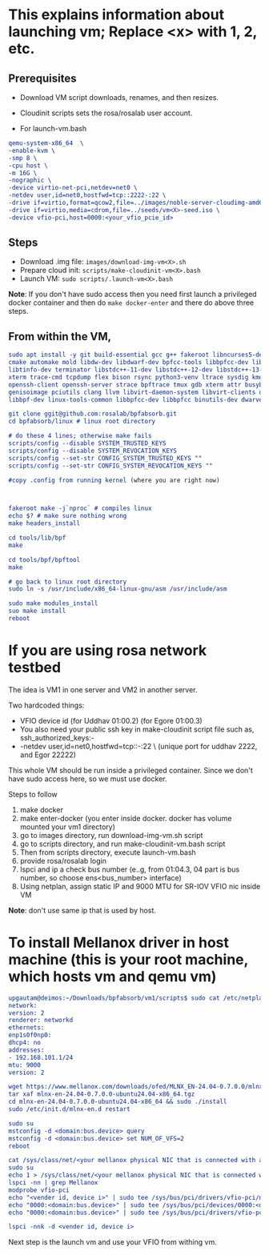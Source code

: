 # This explains information about launching vm<X>; Replace \<x> with 1, 2, etc.

## Prerequisites

* Download VM script downloads, renames, and then resizes.
* Cloudinit scripts sets the rosa/rosalab user account.

* For launch-vm<X>.bash

```cmake
qemu-system-x86_64  \
-enable-kvm \
-smp 8 \
-cpu host \
-m 16G \
-nographic \
-device virtio-net-pci,netdev=net0 \
-netdev user,id=net0,hostfwd=tcp::2222-:22 \
-drive if=virtio,format=qcow2,file=../images/noble-server-cloudimg-amd64-vm<X>.img \
-drive if=virtio,media=cdrom,file=../seeds/vm<X>-seed.iso \
-device vfio-pci,host=0000:<your_vfio_pcie_id>
```


## Steps
* Download .img file: `images/download-img-vm<X>.sh`
* Prepare cloud init: `scripts/make-cloudinit-vm<X>.bash`
* Launch VM: `sudo scripts/.launch-vm<X>.bash`

**Note**: If you don't have sudo access then you need first launch a
privileged docker container and then do `make docker-enter` and there
do above three steps.


## From within the VM,

```cmake
sudo apt install -y git build-essential gcc g++ fakeroot libncurses5-dev libssl-dev ccache dwarves libelf-dev \
cmake automake mold libdw-dev libdwarf-dev bpfcc-tools libbpfcc-dev libbpfcc linux-headers-generic \
libtinfo-dev terminator libstdc++-11-dev libstdc++-12-dev libstdc++-13-dev libstdc++-14-dev bc \
xterm trace-cmd tcpdump flex bison rsync python3-venv ltrace sysdig kmod xdp-tools net-tools \
openssh-client openssh-server strace bpftrace tmux gdb xterm attr busybox curl vim htop openssl \
genisoimage pciutils clang llvm libvirt-daemon-system libvirt-clients qemu-kvm \
libbpf-dev linux-tools-common libbpfcc-dev libbpfcc binutils-dev dwarves libcap-dev"
```

```cmake
git clone ggit@github.com:rosalab/bpfabsorb.git
cd bpfabsorb/linux # linux root directory

# do these 4 lines; otherwise make fails
scripts/config --disable SYSTEM_TRUSTED_KEYS
scripts/config --disable SYSTEM_REVOCATION_KEYS
scripts/config --set-str CONFIG_SYSTEM_TRUSTED_KEYS ""
scripts/config --set-str CONFIG_SYSTEM_REVOCATION_KEYS ""

#copy .config from running kernel (where you are right now)



fakeroot make -j`nproc` # compiles linux
echo $? # make sure nothing wrong
make headers_install

cd tools/lib/bpf
make 

cd tools/bpf/bpftool
make

# go back to linux root directory
sudo ln -s /usr/include/x86_64-linux-gnu/asm /usr/include/asm

sudo make modules_install
suo make install
reboot
```

# If you are using rosa network testbed
The idea is VM1 in one server and VM2 in another server.

Two hardcoded things:
* VFIO device id (for Uddhav 01:00.2) (for Egore 01:00.3)
* You also need  your public ssh key in make-cloudinit script file
  such as, ssh_authorized_keys:- <your public ssh key>
* -netdev user,id=net0,hostfwd=tcp::<unique port>-:22 \ (unique port for uddhav 2222, and Egor 22222)



This whole VM should be run inside a privileged container. Since we don't have sudo
access here, so we must use docker.

Steps to follow
1) make docker
2) make enter-docker (you enter inside docker. docker has volume mounted your vm1 directory)
3) go to images directory, run download-img-vm<X>.sh script
4) go to scripts directory, and run make-cloudinit-vm<X>.bash script
5) Then from scripts directory, execute launch-vm<X>.bash
6) provide rosa/rosalab login
7) lspci and ip a check bus number (e..g, from 01:04.3, 04 part is bus number, so choose ens<bus_number> interface)
8) Using netplan, assign static IP and 9000 MTU for SR-IOV VFIO nic inside VM


**Note**: don't use same ip that is used by host.


# To install Mellanox driver in host machine (this is your root machine, which hosts vm<X> and qemu vm)

```cmake
upgautam@deimos:~/Downloads/bpfabsorb/vm1/scripts$ sudo cat /etc/netplan/01-netcfg.yaml
network:
version: 2
renderer: networkd
ethernets:
enp1s0f0np0:
dhcp4: no
addresses:
- 192.168.101.1/24
mtu: 9000
version: 2

```

```cmake
wget https://www.mellanox.com/downloads/ofed/MLNX_EN-24.04-0.7.0.0/mlnx-en-24.04-0.7.0.0-ubuntu24.04-x86_64.tgz
tar xaf mlnx-en-24.04-0.7.0.0-ubuntu24.04-x86_64.tgz
cd mlnx-en-24.04-0.7.0.0-ubuntu24.04-x86_64 && sudo ./install
sudo /etc/init.d/mlnx-en.d restart

```

```cmake
sudo su
mstconfig -d <domain:bus.device> query
mstconfig -d <domain:bus.device> set NUM_OF_VFS=2
reboot
```

```cmake
cat /sys/class/net/<your mellanox physical NIC that is connected with another Mellanox NIC>/device/sriov_numvfs
sudo su
echo 1 > /sys/class/net/<your mellanox physical NIC that is connected with another Mellanox NIC>/device/sriov_numvfs
lspci -nn | grep Mellanox
modprobe vfio-pci
echo "<vender id, device i>" | sudo tee /sys/bus/pci/drivers/vfio-pci/new_id
echo "0000:<domain:bus.device>" | sudo tee /sys/bus/pci/devices/0000:<domain:bus.device>/driver/unbind
echo "0000:<domain:bus.device>" | sudo tee /sys/bus/pci/drivers/vfio-pci/bind

lspci -nnk -d <vender id, device i>

```

Next step is the launch vm<X> and use your VFIO from withing vm<X>.